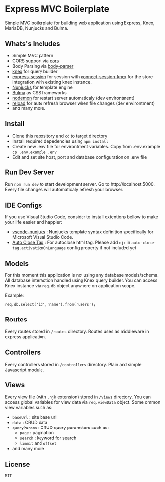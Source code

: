 # Express MVC Boilerplate

Simple MVC boilerplate for building web application using Express, Knex, MariaDB, Nunjucks and Bulma. 

## Whats's Includes

- Simple MVC pattern
- CORS support via [cors](https://github.com/troygoode/node-cors)
- Body Parsing via [body-parser](https://github.com/expressjs/body-parser)
- [knex](https://knexjs.org/) for query builder
- [express-session](https://www.npmjs.com/package/express-session) for session with [connect-session-knex](https://www.npmjs.com/package/connect-session-knex) for the store integration with existing knex instance.
- [Nunjucks](https://mozilla.github.io/nunjucks/getting-started.html) for template engine
- [Bulma](https://bulma.io/) as CSS frameworks
- [nodemon](https://github.com/remy/nodemon) for restart server automaticaly (dev environtment)
- [reload](https://github.com/alallier/reload) for auto refresh browser when file changes (dev environtment)
- and many more.


## Install
- Clone this repository and `cd` to target directory 
- Install required depedencies using `npm install`
- Create new .env file for environtment variables. Copy from .env.example `cp .env.example .env` 
- Edit and set site host, port and database configuration on .env file

## Run Dev Server

Run `npm run dev` to start development server. Go to http://localhost:5000. Every file changes will automaticaly refresh your browser.

## IDE Configs
If you use Visual Studio Code, consider to install extentions bellow to make your life easier and happier:

- [vscode-nunjuks](https://github.com/ronnidc/vscode-nunjucks) : Nunjucks template syntax definition specifically for Microsoft Visual Studio Code.
- [Auto Close Tag](https://marketplace.visualstudio.com/items?itemName=formulahendry.auto-close-tag) : For autoclose html tag. Please add `njk` in `auto-close-tag.activationOnLanguage` config property if not included yet

## Models
For this moment this application is not using any database models/schema. All database interaction handled using Knex query builder. You can access Knex instance via `req.db` object anywhere on application scope.

Example:
```
req.db.select('id','name').from('users');
```

## Routes
Every routes stored in `/routes` directory. Routes uses as middleware in express application.

## Controllers
Every controllers stored in `/controllers` directory. Plain and simple Javascript module.

## Views
Every view file (with `.njk` extension) stored in `/views` directory. You can access global variables for view data via `req.viewData` object. Some ommon view variables such as:
- `baseUrl` : site base url
- `data` :  CRUD data
- `queryParams` : CRUD query parameters such as:
    - `page` : pagination
    - `search` : keyword for search
    - `limmit` and `offset`
- and many more

## License

```
MIT
```

